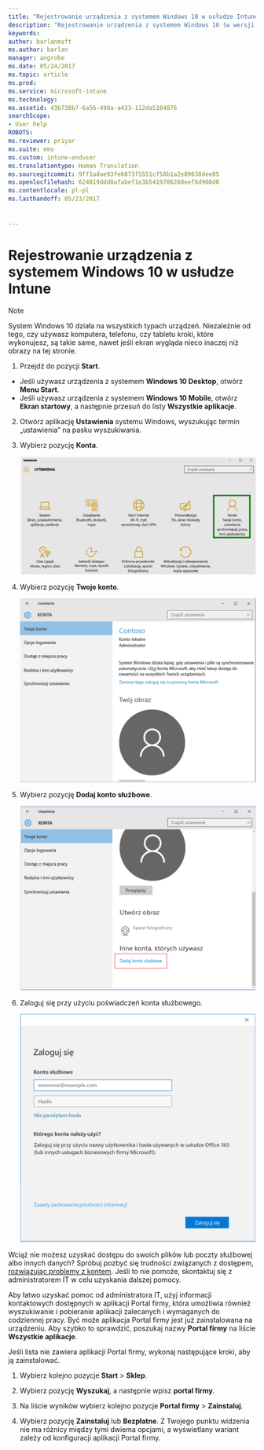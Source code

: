 ```yaml
---
title: "Rejestrowanie urządzenia z systemem Windows 10 w usłudze Intune | Microsoft Docs"
description: "Rejestrowanie urządzenia z systemem Windows 10 (w wersji 1511) w usłudze Intune"
keywords: 
author: barlanmsft
ms.author: barlan
manager: angrobe
ms.date: 05/24/2017
ms.topic: article
ms.prod: 
ms.service: microsoft-intune
ms.technology: 
ms.assetid: 43b738b7-6a56-498a-a433-112da5104876
searchScope:
- User help
ROBOTS: 
ms.reviewer: priyar
ms.suite: ems
ms.custom: intune-enduser
ms.translationtype: Human Translation
ms.sourcegitcommit: 9ff1adae93fe6873f5551cf58b1a2e89638dee85
ms.openlocfilehash: 624819ddd8afabef1e3b5419706268eef6d960d0
ms.contentlocale: pl-pl
ms.lasthandoff: 05/23/2017


---
```


# <a name="enroll-your-windows-10-device-in-intune"></a>Rejestrowanie urządzenia z systemem Windows 10 w usłudze Intune

  > [!NOTE]
  > System Windows 10 działa na wszystkich typach urządzeń. Niezależnie od tego, czy używasz komputera, telefonu, czy tabletu kroki, które wykonujesz, są takie same, nawet jeśli ekran wygląda nieco inaczej niż obrazy na tej stronie.

1.  Przejdź do pozycji **Start**.

  - Jeśli używasz urządzenia z systemem **Windows 10 Desktop**, otwórz **Menu Start**.
  - Jeśli używasz urządzenia z systemem **Windows 10 Mobile**, otwórz **Ekran startowy**, a następnie przesuń do listy **Wszystkie aplikacje**.

2. Otwórz aplikację **Ustawienia** systemu Windows, wyszukując termin „ustawienia” na pasku wyszukiwania.

3. Wybierz pozycję **Konta**.

    ![Przejdź do pozycji Ustawienia i Konta](./media/W10-enroll-1-settings-accounts.png)

4. Wybierz pozycję **Twoje konto**.

    ![Wybieranie konta](./media/W10-enroll-2-accounts-your-account.png)

5. Wybierz pozycję **Dodaj konto służbowe**.

    ![Wybieranie pozycji Dodaj konto służbowe](./media/w10-enroll-3-add-work-school-acct.png)

6. Zaloguj się przy użyciu poświadczeń konta służbowego.

    ![Zaloguj się](./media/W10-enroll-4-sign-in.png)

Wciąż nie możesz uzyskać dostępu do swoich plików lub poczty służbowej albo innych danych? Spróbuj pozbyć się trudności związanych z dostępem, [rozwiązując problemy z kontem](troubleshoot-your-windows-10-device-windows.md#troubleshooting-steps-to-follow-if-you-see-your-account). Jeśli to nie pomoże, skontaktuj się z administratorem IT w celu uzyskania dalszej pomocy.

Aby łatwo uzyskać pomoc od administratora IT, użyj informacji kontaktowych dostępnych w aplikacji Portal firmy, która umożliwia również wyszukiwanie i pobieranie aplikacji zalecanych i wymaganych do codziennej pracy. Być może aplikacja Portal firmy jest już zainstalowana na urządzeniu. Aby szybko to sprawdzić, poszukaj nazwy __Portal firmy__ na liście __Wszystkie aplikacje__.

Jeśli lista nie zawiera aplikacji Portal firmy, wykonaj następujące kroki, aby ją zainstalować.

1. Wybierz kolejno pozycje **Start** > **Sklep**.

2. Wybierz pozycję **Wyszukaj**, a następnie wpisz **portal firmy**.

3. Na liście wyników wybierz kolejno pozycje **Portal firmy** > **Zainstaluj**.

4. Wybierz pozycję **Zainstaluj** lub **Bezpłatne**. Z Twojego punktu widzenia nie ma różnicy między tymi dwiema opcjami, a wyświetlany wariant zależy od konfiguracji aplikacji Portal firmy.

